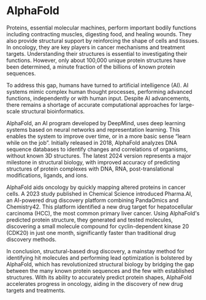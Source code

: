 # AlphaFold

Proteins, essential molecular machines, perform important bodily functions including contracting muscles, digesting food, and healing wounds. They also provide structural support by reinforcing the shape of cells and tissues. In oncology, they are key players in cancer mechanisms and treatment targets. Understanding their structures is essential to investigating their functions. However, only about 100,000 unique protein structures have been determined, a minute fraction of the billions of known protein sequences.

To address this gap, humans have turned to artificial intelligence (AI). AI systems mimic complex human thought processes, performing advanced functions, independently or with human input. Despite AI advancements, there remains a shortage of accurate computational approaches for large-scale structural bioinformatics. 

AlphaFold, an AI program developed by DeepMind, uses deep learning systems based on neural networks and representation learning. This enables the system to improve over time, or in a more basic sense “learn while on the job”. Initially released in 2018,  AlphaFold analyzes DNA sequence databases to identify changes and correlations of organisms, without known 3D structures. The latest 2024 version represents a major milestone in structural biology, with improved accuracy of predicting structures of protein complexes with DNA, RNA, post-translational modifications, ligands, and ions.

AlphaFold aids oncology by quickly mapping altered proteins in cancer cells. A 2023 study published in Chemical Science introduced Pharma.AI, an AI-powered drug discovery platform combining PandaOmics and Chemistry42. This platform identified a new drug target for hepatocellular carcinoma (HCC), the most common primary liver cancer. Using AlphaFold's predicted protein structure, they generated and tested molecules, discovering a small molecule compound for cyclin-dependent kinase 20 (CDK20) in just one month, significantly faster than traditional drug discovery methods. 

In conclusion, structural-based drug discovery, a mainstay method for identifying hit molecules and performing lead optimization is bolstered by AlphaFold, which has revolutionized structural biology by bridging the gap between the many known protein sequences and the few with established structures.   With its ability to accurately predict protein shapes, AlphaFold accelerates progress in oncology, aiding in the discovery of new drug targets and treatments.
